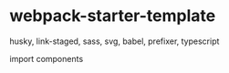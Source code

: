 # webpack-starter-template

husky, link-staged, sass, svg, babel, prefixer, typescript

import components
